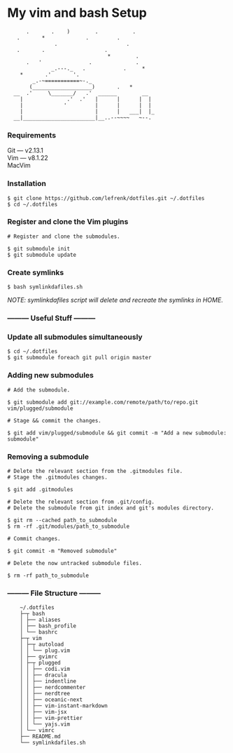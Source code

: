 # My vim and bash Setup

```
      .       .    )        .           .
   .       *             .         .
               .                      .
   .       .                   .
                                *        .
      .   '               .              .
              _.---._   .            .     *
    *       .'       '.
        _.-~===========~-._
       (___________________)       .   *
  __  .'     \_______/   .'  ______        __
    |              .'  .'   |      |      |  |
    |             '         |      |      |  |
    |                       |      |   ___|  |_
  __|_______________________|__..--~~~~   ~--.

```

### Requirements

Git — v2.13.1  
Vim — v8.1.22  
MacVim

### Installation

```console
$ git clone https://github.com/lefrenk/dotfiles.git ~/.dotfiles
$ cd ~/.dotfiles
```

### Register and clone the Vim plugins
```console
# Register and clone the submodules.

$ git submodule init
$ git submodule update
```

### Create symlinks
```console
$ bash symlinkdafiles.sh
```
_NOTE: symlinkdafiles script will delete and recreate the symlinks in HOME._

### ——— Useful Stuff ———

### Update all submodules simultaneously
```console
$ cd ~/.dotfiles
$ git submodule foreach git pull origin master
```

### Adding new submodules
```console
# Add the submodule.

$ git submodule add git://example.com/remote/path/to/repo.git vim/plugged/submodule

# Stage && commit the changes.

$ git add vim/plugged/submodule && git commit -m "Add a new submodule: submodule"
```

### Removing a submodule
```console
# Delete the relevant section from the .gitmodules file.
# Stage the .gitmodules changes.

$ git add .gitmodules

# Delete the relevant section from .git/config.
# Delete the submodule from git index and git's modules directory.

$ git rm --cached path_to_submodule
$ rm -rf .git/modules/path_to_submodule

# Commit changes.

$ git commit -m "Removed submodule"

# Delete the now untracked submodule files.

$ rm -rf path_to_submodule
```

### ——— File Structure ———

```
    ~/.dotfiles
    ├─┬ bash
    │ ├── aliases
    │ ├── bash_profile
    │ └── bashrc
    ├─┬ vim
    │ ├─┬ autoload
    │ │ └── plug.vim
    │ ├── gvimrc
    │ ├─┬ plugged
    │ │ ├── codi.vim
    │ │ ├── dracula
    │ │ ├── indentline
    │ │ ├── nerdcommenter
    │ │ ├── nerdtree
    │ │ ├── oceanic-next
    │ │ ├── vim-instant-markdown
    │ │ ├── vim-jsx
    │ │ ├── vim-prettier
    │ │ └── yajs.vim
    │ └── vimrc
    ├── README.md
    └── symlinkdafiles.sh
```
